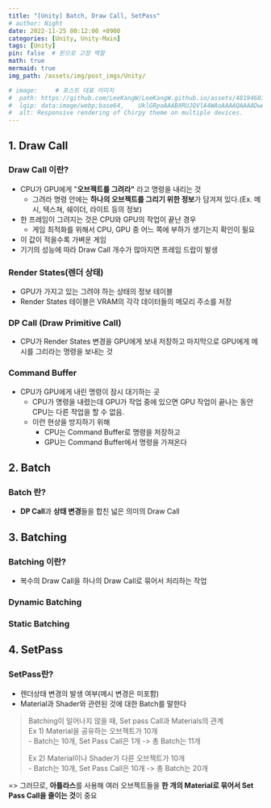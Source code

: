 ```yaml
---
title: "[Unity] Batch, Draw Call, SetPass"
# author: Night
date: 2022-11-25 00:12:00 +0900
categories: [Unity, Unity-Main]
tags: [Unity]
pin: false  # 핀으로 고정 역할
math: true
mermaid: true
img_path: /assets/img/post_imgs/Unity/

# image:     # 포스트 대표 이미지
#  path: https://github.com/LeeKangW/LeeKangW.github.io/assets/48194683/7e5b8251-2544-4eea-b702-ad59aa404e9e
#  lqip: data:image/webp;base64,    UklGRpoAAABXRUJQVlA4WAoAAAAQAAAADwAABwAAQUxQSDIAAAARL0AmbZurmr57yyIiqE8oiG0bejIYEQTgqiDA9vqnsUSI6H+oAERp2HZ65qP/VIAWAFZQOCBCAAAA8AEAnQEqEAAIAAVAfCWkAALp8sF8rgRgAP7o9FDvMCkMde9PK7euH5M1m6VWoDXf2FkP3BqV0ZYbO6NA/VFIAAAA
#  alt: Responsive rendering of Chirpy theme on multiple devices.
---
```


## 1\. Draw Call

### Draw Call 이란?

-   CPU가 GPU에게 "**오브젝트를 그려라"** 라고 명령을 내리는 것
    -   그려라 명령 안에는 **하나의 오브젝트를 그리기 위한 정보**가 담겨져 있다.(Ex. 메시, 텍스쳐, 쉐이더, 라이트 등의 정보)
-   한 프레임이 그려지는 것은 CPU와 GPU의 작업이 끝난 경우
    -   게임 최적화를 위해서 CPU, GPU 중 어느 쪽에 부하가 생기는지 확인이 필요
-   이 값이 적을수록 가벼운 게임
-   기기의 성능에 따라 Draw Call 개수가 많아지면 프레임 드랍이 발생

### Render States(렌더 상태)

-   GPU가 가지고 있는 그려야 하는 상태의 정보 테이블
-   Render States 테이블은 VRAM의 각각 데이터들의 메모리 주소를 저장

### DP Call (Draw Primitive Call)

-   CPU가 Render States 변경을 GPU에게 보내 저장하고 마지막으로 GPU에게 메시를 그리라는 명령을 보내는 것

### Command Buffer

-   CPU가 GPU에게 내린 명령이 잠시 대기하는 곳
    -   CPU가 명령을 내렸는데 GPU가 작업 중에 있으면 GPU 작업이 끝나는 동안 CPU는 다른 작업을 할 수 없음.
    -   이런 현상을 방지하기 위해
        -   CPU는 Command Buffer로 명령을 저장하고
        -   GPU는 Command Buffer에서 명령을 가져온다

## 2\. Batch

### Batch 란?

-   **DP Call**과 **상태 변경**들을 합친 넓은 의미의 Draw Call

## 3\. Batching

### Batching 이란?

-   복수의 Draw Call을 하나의 Draw Call로 묶어서 처리하는 작업

### Dynamic Batching

### Static Batching

## 4\. SetPass

### SetPass란?

-   렌더상태 변경의 발생 여부(메시 변경은 미포함)
-   Material과 Shader와 관련된 것에 대한 Batch를 말한다

> Batching이 일어나지 않을 때, Set pass Call과 Materials의 관계  
> Ex 1) Material을 공유하는 오브젝트가 10개  
> \- Batch는 10개, Set Pass Call은 1개 -> 총 Batch는 11개  
>   
> Ex 2) Material이나 Shader가 다른 오브젝트가 10개  
> \- Batch는 10개, Set Pass Call은 10개 -> 총 Batch는 20개

\=> 그러므로, **아틀라스**를 사용해 여러 오브젝트들을 **한 개의 Material로 묶어서 Set Pass Call을 줄이는 것**이 중요

